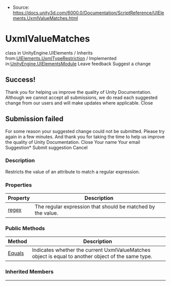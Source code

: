 * Source: https://docs.unity3d.com/6000.0/Documentation/ScriptReference/UIElements.UxmlValueMatches.html

# UxmlValueMatches
class in UnityEngine.UIElements
/
Inherits from:[UIElements.UxmlTypeRestriction](https://docs.unity3d.com/6000.0/Documentation/ScriptReference/UIElements.UxmlTypeRestriction.html)
/
Implemented in:[UnityEngine.UIElementsModule](https://docs.unity3d.com/6000.0/Documentation/ScriptReference/UnityEngine.UIElementsModule.html)
Leave feedback
Suggest a change
## Success!
Thank you for helping us improve the quality of Unity Documentation. Although we cannot accept all submissions, we do read each suggested change from our users and will make updates where applicable.
Close
## Submission failed
For some reason your suggested change could not be submitted. Please <a>try again</a> in a few minutes. And thank you for taking the time to help us improve the quality of Unity Documentation.
Close
Your name Your email Suggestion* Submit suggestion
Cancel
### Description
Restricts the value of an attribute to match a regular expression. 
### Properties
Property | Description  
---|---  
[regex](https://docs.unity3d.com/6000.0/Documentation/ScriptReference/UIElements.UxmlValueMatches-regex.html) |  The regular expression that should be matched by the value.   
### Public Methods
Method | Description  
---|---  
[Equals](https://docs.unity3d.com/6000.0/Documentation/ScriptReference/UIElements.UxmlValueMatches.Equals.html) |  Indicates whether the current UxmlValueMatches object is equal to another object of the same type.   
### Inherited Members
* * *

